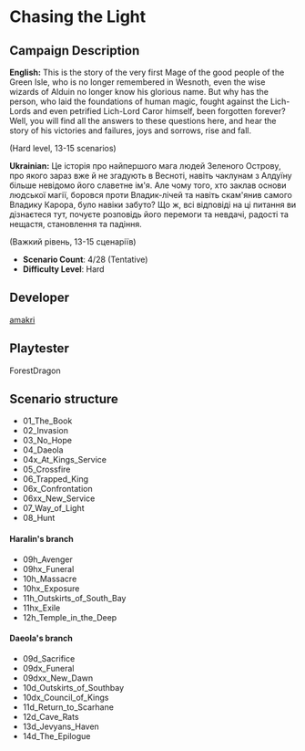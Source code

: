 # Chasing the Light

## Campaign Description
**English:** This is the story of the very first Mage of the good people of the Green Isle, who is no longer remembered in Wesnoth, even the wise wizards of Alduin no longer know his glorious name. But why has the person, who laid the foundations of human magic, fought against the Lich-Lords and even petrified Lich-Lord Caror himself, been forgotten forever? Well, you will find all the answers to these questions here, and hear the story of his victories and failures, joys and sorrows, rise and fall.

(Hard level, 13-15 scenarios)

**Ukrainian:** Це історія про найпершого мага людей Зеленого Острову, про якого зараз вже й не згадують в Весноті, навіть чаклунам з Алдуїну більше невідомо його славетне ім'я. Але чому того, хто заклав основи людської магії, боровся проти Владик-лічей та навіть скам'янив самого Владику Карора, було навіки забуто? Що ж, всі відповіді на ці питання ви дізнаєтеся тут, почуєте розповідь його перемоги та невдачі, радості та нещастя, становлення та падіння.

(Важкий рівень, 13-15 сценаріїв)
- **Scenario Count**: 4/28 (Tentative)
- **Difficulty Level**: Hard

## Developer
[amakri](https://github.com/amakriLexa04)

## Playtester
ForestDragon

## Scenario structure
- 01_The_Book                                                                                                                                      
- 02_Invasion                                                                                                                                      
- 03_No_Hope                                                                                                                                      
- 04_Daeola                                                                                                                                      
- 04x_At_Kings_Service                                                                                                                                      
- 05_Crossfire                                                                                                                                      
- 06_Trapped_King                                                                                                                                      
- 06x_Confrontation                                                                                                                                      
- 06xx_New_Service                                                                                                                                      
- 07_Way_of_Light                                                                                                                                     
- 08_Hunt  

#### Haralin's branch 
- 09h_Avenger 
- 09hx_Funeral 
- 10h_Massacre 
- 10hx_Exposure 
- 11h_Outskirts_of_South_Bay
- 11hx_Exile
- 12h_Temple_in_the_Deep

#### Daeola's branch
- 09d_Sacrifice
- 09dx_Funeral 
- 09dxx_New_Dawn
- 10d_Outskirts_of_Southbay
- 10dx_Council_of_Kings 
- 11d_Return_to_Scarhane 
- 12d_Cave_Rats
- 13d_Jevyans_Haven
- 14d_The_Epilogue
